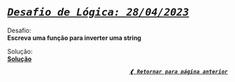 [previous]: ../

# [**_`Desafio de Lógica: 28/04/2023`_**](#desafio-de-lógica-28042023)

Desafio: \
**Escreva uma função para inverter uma string**

Solução: \
[**Solução**](./solution.rb)

<div align="right">

[**_`❰ Retornar para página anterior`_**][previous]

</div>
